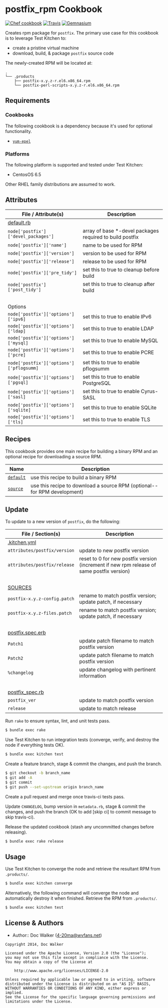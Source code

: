 postfix_rpm Cookbook
====================
[![Chef cookbook](https://img.shields.io/cookbook/v/postfix_rpm.svg?style=flat)][cookbook]
[![Travis](https://img.shields.io/travis/4-20ma/cookbook-postfix_rpm.svg?style=flat)][travis]
[![Gemnasium](http://img.shields.io/gemnasium/4-20ma/cookbook-postfix_rpm.svg?style=flat)][gemnasium]

[cookbook]: https://supermarket.chef.io/cookbooks/postfix_rpm
[travis]: https://travis-ci.org/4-20ma/cookbook-postfix_rpm
[gemnasium]: https://gemnasium.com/4-20ma/cookbook-postfix_rpm

Creates rpm package for `postfix`. The primary use case for this cookbook is to leverage Test Kitchen to:

- create a pristine virtual machine
- download, build, & package `postfix` source code

The newly-created RPM will be located at:

````text
.
└── .products
    ├── postfix-x.y.z-r.el6.x86_64.rpm
    └── postfix-perl-scripts-x.y.z-r.el6.x86_64.rpm
````


Requirements
------------
### Cookbooks
The following cookbook is a dependency because it's used for optional functionality.

- [`yum-epel`](https://github.com/opscode-cookbooks/yum-epel)

### Platforms
The following platform is supported and tested under Test Kitchen:

- CentosOS 6.5

Other RHEL family distributions are assumed to work.


Attributes
----------

File / Attribute(s)                       | Description
------------------------------------------|------------
[default.rb](attributes/default.rb)       |
`node['postfix']['devel_packages']`       | array of base *-devel packages required to build postfix
`node['postfix']['name']`                 | name to be used for RPM
`node['postfix']['version']`              | version to be used for RPM
`node['postfix']['release']`              | release to be used for RPM
`node['postfix']['pre_tidy']`             | set this to true to cleanup before build
`node['postfix']['post_tidy']`            | set this to true to cleanup after build
&nbsp;                                    | &nbsp;
Options                                   |
`node['postfix']['options']['ipv6]`       | set this to true to enable IPv6
`node['postfix']['options']['ldap]`       | set this to true to enable LDAP
`node['postfix']['options']['mysql]`      | set this to true to enable MySQL
`node['postfix']['options']['pcre]`       | set this to true to enable PCRE
`node['postfix']['options']['pflogsumm]`  | set this to true to enable pflogsumm
`node['postfix']['options']['pgsql]`      | set this to true to enable PostgreSQL
`node['postfix']['options']['sasl]`       | set this to true to enable Cyrus-SASL
`node['postfix']['options']['sqlite]`     | set this to true to enable SQLite
`node['postfix']['options']['tls]`        | set this to true to enable TLS


Recipes
-------
This cookbook provides one main recipe for building a binary RPM and an optional recipe for downloading a source RPM.

Name                            | Description
--------------------------------|------------
[`default`](recipes/default.rb) | use this recipe to build a binary RPM
[`source`](recipes/source.rb)   | use this recipe to download a source RPM (optional--for RPM development)


Update
------
To update to a new version of `postfix`, do the following:

File / Section(s)            | Description
-----------------------------|------------
[.kitchen.yml](.kitchen.yml) |
`attributes/postfix/version` | update to new postfix version
`attributes/postfix/release` | reset to 0 for new postfix version (increment if new rpm release of same postfix version)
&nbsp;                       | &nbsp;
[SOURCES](templates/default/SOURCES)|
`postfix-x.y.z-config.patch` | rename to match postfix version; update patch, if necessary
`postfix-x.y.z-files.patch`  | rename to match postfix version; update patch, if necessary
&nbsp;                       | &nbsp;
[postfix.spec.erb](templates/default/SPECS/postfix.spec.erb)|
`Patch1`                     | update patch filename to match postfix version
`Patch2`                     | update patch filename to match postfix version
`%changelog`                 | update changelog with pertinent information
&nbsp;                       | &nbsp;
[postfix_spec.rb](test/integration/postfix/serverspec/postfix_spec.rb)|
`postfix_ver`                | update to match postfix version
`release`                    | update to match release

Run `rake` to ensure syntax, lint, and unit tests pass.

````bash
$ bundle exec rake
````

Use Test Kitchen to run integration tests (converge, verify, and destroy the node if everything tests OK).

````bash
$ bundle exec kitchen test
````

Create a feature branch, stage & commit the changes, and push the branch.

````bash
$ git checkout -b branch_name
$ git add -A
$ git commit
$ git push --set-upstream origin branch_name
````

Create a pull request and merge once travis-ci tests pass.

Update `CHANGELOG`, bump version in `metadata.rb`, stage & commit the changes, and push the branch (OK to add [skip ci] to commit message to skip travis-ci).

Release the updated cookbook (stash any uncommitted changes before releasing).

````bash
$ bundle exec rake release
````


Usage
-----
Use Test Kitchen to converge the node and retrieve the resultant RPM from `.products/`.

````bash
$ bundle exec kitchen converge
````

Alternatively, the following command will converge the node and automatically destroy it when finished. Retrieve the RPM from `.products/`.

````bash
$ bundle exec kitchen test
````


License & Authors
-----------------
- Author:: Doc Walker (<4-20ma@wvfans.net>)

````text
Copyright 2014, Doc Walker

Licensed under the Apache License, Version 2.0 (the "License");
you may not use this file except in compliance with the License.
You may obtain a copy of the License at

    http://www.apache.org/licenses/LICENSE-2.0

Unless required by applicable law or agreed to in writing, software
distributed under the License is distributed on an "AS IS" BASIS,
WITHOUT WARRANTIES OR CONDITIONS OF ANY KIND, either express or implied.
See the License for the specific language governing permissions and
limitations under the License.
````
